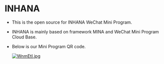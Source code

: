 # INHANA
- This is the open source for INHANA WeChat Mini Program.
- INHANA is mainly based on framework MINA and WeChat Mini Program Cloud Base.
- Below is our Mini Program QR code.
 
  [![WnmEtI.jpg](https://z3.ax1x.com/2021/07/15/WnmEtI.jpg)](https://imgtu.com/i/WnmEtI)
